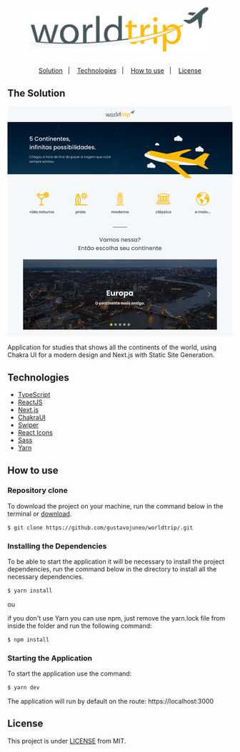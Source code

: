 <div align="center">
  <img src="./.github/logo.svg" width="400px">
</div>

<br />
<p align="center">
  <a href="#the-solution">Solution</a>&nbsp;&nbsp;&nbsp;|&nbsp;&nbsp;&nbsp;
  <a href="#technologies">Technologies</a>&nbsp;&nbsp;&nbsp;|&nbsp;&nbsp;&nbsp;
  <a href="how-to-use">How to use</a>&nbsp;&nbsp;&nbsp;|&nbsp;&nbsp;&nbsp;
  <a href="#license">License</a>
</p>

## The Solution

<div align="center">
  <img src="./.github/screenshot.png">
</div>

Application for studies that shows all the continents of the world, using Chakra UI for a modern design and Next.js with Static Site Generation.

## Technologies

- [TypeScript](https://www.typescriptlang.org/)
- [ReactJS](http://reactjs.org/)
- [Next.js](https://nextjs.org/)
- [ChakraUI](https://chakra-ui.com/)
- [Swiper](https://swiperjs.com/react#swiper-props)
- [React Icons](https://react-icons.github.io/react-icons/)
- [Sass](https://sass-lang.com/)
- [Yarn](https://yarnpkg.com/)

## How to use

### Repository clone

To download the project on your machine, run the command below in the terminal or [download](https://github.com/gustavojuneo/worldtrip/archive/main.zip).

```bash
$ git clone https://github.com/gustavojuneo/worldtrip/.git
```

### Installing the Dependencies

To be able to start the application it will be necessary to install the project dependencies, run the command below in the directory to install all the necessary dependencies.

```bash
$ yarn install
```

ou

if you don't use Yarn you can use npm, just remove the yarn.lock file from inside the folder and run the following command:

```bash
$ npm install
```

### Starting the Application

To start the application use the command:

```bash
$ yarn dev
```

The application will run by default on the route:
https://localhost:3000

## License

This project is under [LICENSE](./LICENSE) from MIT.
